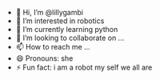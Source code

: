 - 👋 Hi, I’m @lillygambi
- 👀 I’m interested in robotics
- 🌱 I’m currently learning python
- 💞️ I’m looking to collaborate on ...
- 📫 How to reach me ...
- 😄 Pronouns: she
- ⚡ Fun fact: i am a robot my self we all are

<!---
lillygambi/lillygambi is a ✨ special ✨ repository because its `README.md` (this file) appears on your GitHub profile.
You can click the Preview link to take a look at your changes.
--->
